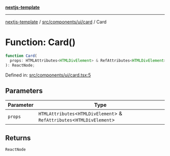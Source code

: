 [**nextjs-template**](README.md)

---

[nextjs-template](README.md) / [src/components/ui/card](src.components.ui.card.md) / Card

# Function: Card()

```ts
function Card(
  props: HTMLAttributes<HTMLDivElement> & RefAttributes<HTMLDivElement>,
): ReactNode;
```

Defined in: [src/components/ui/card.tsx:5](https://github.com/Its-Satyajit/nextjs-template/blob/c8d81b09293d759cbf04e9bc7e542cc7d90740e6/src/components/ui/card.tsx#L5)

## Parameters

| Parameter | Type                                                                       |
| --------- | -------------------------------------------------------------------------- |
| `props`   | `HTMLAttributes`\<`HTMLDivElement`\> & `RefAttributes`\<`HTMLDivElement`\> |

## Returns

`ReactNode`
